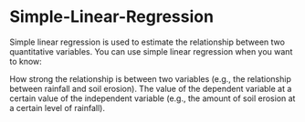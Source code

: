 # Simple-Linear-Regression

Simple linear regression is used to estimate the relationship between two quantitative variables. You can use simple linear regression when you want to know:

How strong the relationship is between two variables (e.g., the relationship between rainfall and soil erosion).
The value of the dependent variable at a certain value of the independent variable (e.g., the amount of soil erosion at a certain level of rainfall).
